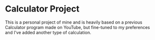# Calculator Project  
This is a personal project of mine and is heavily based on a previous Calculator program made on YouTube, but fine-tuned to my preferences
and I've added another type of calculation.
